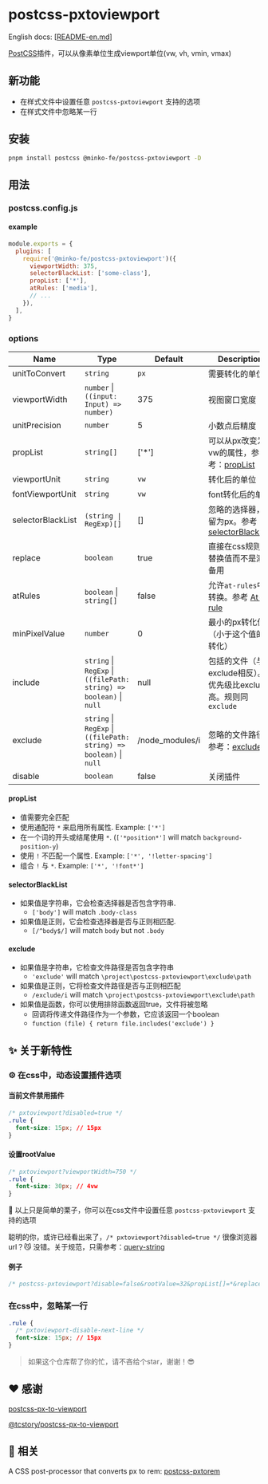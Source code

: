 # postcss-pxtoviewport

English docs: [[README-en.md](./README-en.md)]

[PostCSS](https://github.com/ai/postcss)插件，可以从像素单位生成viewport单位(vw, vh, vmin, vmax)


## 新功能

- 在样式文件中设置任意 `postcss-pxtoviewport` 支持的选项
- 在样式文件中忽略某一行

## 安装

```bash
pnpm install postcss @minko-fe/postcss-pxtoviewport -D
```

## 用法

### postcss.config.js

#### example

```js
module.exports = {
  plugins: [
    require('@minko-fe/postcss-pxtoviewport')({
      viewportWidth: 375,
      selectorBlackList: ['some-class'],
      propList: ['*'],
      atRules: ['media'],
      // ...
    }),
  ],
}
```

### options

| Name | Type | Default | Description
|---------|----------|---------|---------
| unitToConvert | `string` | `px` | 需要转化的单位
| viewportWidth | `number` \| `((input: Input) => number)` | 375 | 视图窗口宽度
| unitPrecision | `number` | 5 | 小数点后精度
| propList | `string[]` | ['*'] | 可以从px改变为vw的属性，参考：[propList](#propList)
| viewportUnit | `string` | `vw` | 转化后的单位
| fontViewportUnit | `string` | `vw` | font转化后的单位
| selectorBlackList | `(string \| RegExp)[]` | [] | 忽略的选择器，保留为px。参考：[selectorBlackList](#selectorBlackList)
| replace | `boolean` | true | 直接在css规则上替换值而不是添加备用
| atRules | `boolean` \| `string[]` | false | 允许`at-rules`中转换。参考 [At-rule](https://developer.mozilla.org/en-US/docs/Web/CSS/At-rule)
| minPixelValue | `number` | 0 | 最小的px转化值（小于这个值的不转化）
| include | `string` \| `RegExp` \| `((filePath: string) => boolean)` \| `null` | null | 包括的文件（与exclude相反）。优先级比exclude高。规则同 `exclude`
| exclude | `string` \| `RegExp` \| `((filePath: string) => boolean)` \| `null` | /node_modules/i | 忽略的文件路径。参考：[exclude](#exclude)
| disable | `boolean` | false | 关闭插件

#### propList

- 值需要完全匹配
- 使用通配符 `*` 来启用所有属性. Example: `['*']`
- 在一个词的开头或结尾使用 `*`. (`['*position*']` will match `background-position-y`)
- 使用 `!` 不匹配一个属性. Example: `['*', '!letter-spacing']`
- 组合 `!` 与 `*`. Example: `['*', '!font*']`

#### selectorBlackList

- 如果值是字符串，它会检查选择器是否包含字符串.
  - `['body']` will match `.body-class`
- 如果值是正则，它会检查选择器是否与正则相匹配.
  - `[/^body$/]` will match `body` but not `.body`

#### exclude

- 如果值是字符串，它检查文件路径是否包含字符串
  - `'exclude'` will match `\project\postcss-pxtoviewport\exclude\path`
- 如果值是正则，它将检查文件路径是否与正则相匹配
  - `/exclude/i` will match `\project\postcss-pxtoviewport\exclude\path`
- 如果值是函数，你可以使用排除函数返回true，文件将被忽略
  - 回调将传递文件路径作为一个参数，它应该返回一个boolean
  - `function (file) { return file.includes('exclude') }`

## ✨ 关于新特性

### ⚙️ 在css中，动态设置插件选项

#### 当前文件禁用插件
```css
/* pxtoviewport?disabled=true */
.rule {
  font-size: 15px; // 15px
}
```

#### 设置rootValue
```css
/* pxtoviewport?viewportWidth=750 */
.rule {
  font-size: 30px; // 4vw
}
```

🌰 以上只是简单的栗子，你可以在css文件中设置任意 `postcss-pxtoviewport` 支持的选项

聪明的你，或许已经看出来了，`/* pxtoviewport?disabled=true */` 很像浏览器url？😼
没错。关于规范，只需参考：[query-string](https://github.com/sindresorhus/query-string)

#### 例子

```css
/* postcss-pxtoviewport?disable=false&rootValue=32&propList[]=*&replace=false&selectorBlackList[]=/some-class/i */
```

### 在css中，忽略某一行
```css
.rule {
  /* pxtoviewport-disable-next-line */
  font-size: 15px; // 15px
}
```

> 如果这个仓库帮了你的忙，请不吝给个star，谢谢！😎

## ❤️ 感谢

[postcss-px-to-viewport](https://github.com/evrone/postcss-px-to-viewport)

[@tcstory/postcss-px-to-viewport](https://github.com/tcstory/postcss-px-to-viewport)


## 👀 相关

A CSS post-processor that converts px to rem: [postcss-pxtorem](https://github.com/hemengke1997/postcss-pxtorem)
